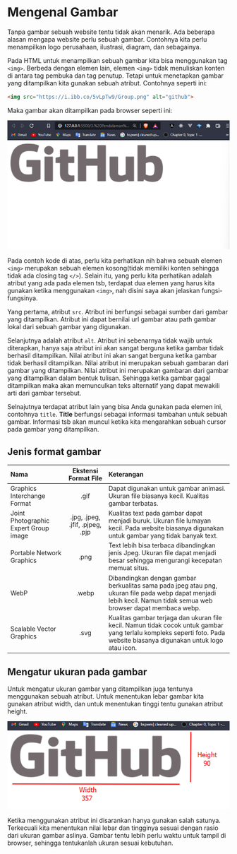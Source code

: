 # Mengenal Gambar
Tanpa gambar sebuah website tentu tidak akan menarik. Ada beberapa alasan mengapa website perlu sebuah gambar. Contohnya kita perlu menampilkan logo perusahaan, ilustrasi, diagram, dan sebagainya.

Pada HTML untuk menampilkan sebuah gambar kita bisa menggunakan tag ```<img>```. Berbeda dengan elemen lain, elemen ```<img>``` tidak menuliskan konten di antara tag pembuka dan tag penutup. Tetapi untuk menetapkan gambar yang ditampilkan kita gunakan sebuah atribut. Contohnya seperti ini:

```html
<img src="https://i.ibb.co/5vLpTw9/Group.png" alt="github">
```
Maka gambar akan ditampilkan pada browser seperti ini:

![screenshot](https://github.com/adyuta447/learn-html-css/blob/main/3.%20Pendalaman%20HTML/img/2022-03-10_21-33.png)

Pada contoh kode di atas, perlu kita perhatikan nih bahwa sebuah elemen ```<img>``` merupakan sebuah elemen kosong(tidak memiliki konten sehingga tidak ada closing tag ```</>```).
Selain itu, yang perlu kita perhatikan adalah atribut yang ada pada elemen tsb, terdapat dua elemen yang harus kita gunakan ketika menggunakan ```<img>```, nah disini saya akan jelaskan fungsi-fungsinya.

Yang pertama, atribut ```src```. Atribut ini berfungsi sebagai sumber dari gambar yang ditampilkan. Atribut ini dapat bernilai url gambar atau path gambar lokal dari sebuah gambar yang digunakan.

Selanjutnya adalah atribut ```alt```. Atribut ini sebenarnya tidak wajib untuk diterapkan, hanya saja atribut ini akan sangat berguna ketika gambar tidak berhasil ditampilkan. Nilai atribut ini akan sangat berguna ketika gambar tidak berhasil ditampilkan. Nilai atribut ini merupakan sebuah gambaran dari gambar yang ditampilkan. Nilai atribut ini merupakan gambaran dari gambar yang ditampilkan dalam bentuk tulisan. Sehingga ketika gambar gagal ditampilkan maka akan memunculkan teks alternatif yang dapat mewakili arti dari gambar tersebut.  

Selnajutnya terdapat atribut lain yang bisa Anda gunakan pada elemen ini, contohnya ```title```. <b>Title</b> berfungsi sebagai informasi tambahan untuk sebuah gambar. Informasi tsb akan muncul ketika kita mengarahkan sebuah cursor pada gambar yang ditampilkan.

## Jenis format gambar

| Nama | Ekstensi Format File | Keterangan |
|:-----|:--------------------:|:-----------|
| Graphics Interchange Format | .gif | Dapat digunakan untuk gambar animasi. Ukuran file biasanya kecil. Kualitas gambar terbatas. |
| Joint Photographic Expert Group image | .jpg, .jpeg, .jfif, .pjpeg, .pjp | Kualitas text pada gambar dapat menjadi buruk. Ukuran file lumayan kecil. Pada website biasanya digunakan untuk gambar yang tidak banyak text. |
| Portable Network Graphics | .png | Text lebih bisa terbaca dibandingkan jenis Jpeg. Ukuran file dapat menjadi besar sehingga mengurangi kecepatan memuat situs. |
| WebP | .webp | Dibandingkan dengan gambar berkualitas sama pada jpeg atau png, ukuran file pada webp dapat menjadi lebih kecil. Namun tidak semua web browser dapat membaca webp. |
| Scalable Vector Graphics | .svg | Kualitas gambar terjaga dan ukuran file kecil. Namun tidak cocok untuk gambar yang terlalu kompleks seperti foto. Pada website biasanya digunakan untuk logo atau icon. |

## Mengatur ukuran pada gambar
Untuk mengatur ukuran gambar yang ditampilkan juga tentunya menggunakan sebuah atribut. Untuk menentukan lebar gambar kita gunakan atribut width, dan untuk menentukan tinggi tentu gunakan atribut height.

![screenshot](https://github.com/adyuta447/learn-html-css/blob/main/3.%20Pendalaman%20HTML/img/2022-03-10_22-35.png)

Ketika menggunakan atribut ini disarankan hanya gunakan salah satunya. Terkecuali kita menentukan nilai lebar dan tingginya sesuai dengan rasio dari ukuran gambar aslinya. Gambar tentu  lebih perlu waktu untuk tampil di browser, sehingga tentukanlah ukuran sesuai kebutuhan.